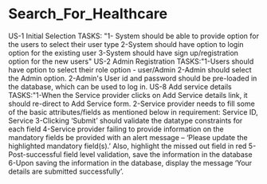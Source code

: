 # Search_For_Healthcare
US-1 Initial Selection
TASKS: "1- System should be able to provide option for the users to select their user type
2-System should have option to login option for the existing user
3-System should have sign up/registration option for the new users"
US-2 Admin Registration
TASKS:"1-Users should have option to select their role option - user/Admin
2-Admin should select the Admin option. 
2-Admin's User id and password should be pre-loaded in the database, which can be used to log in.
US-8 Add service details
TASKS:"1-When the Service provider clicks on Add Service details link, it should re-direct to Add Service form.
2-Service provider needs to fill some of the basic attributes/fields as mentioned below in requirement: Service ID, Service 
3-Clicking ‘Submit’ should validate the datatype constraints for each field
4-Service provider failing to provide information on the mandatory fields be provided with an alert message – ‘Please update the highlighted mandatory field(s).’ Also, highlight the missed out field in red
5-Post-successful field level validation, save the information in the database
6-Upon saving the information in the database, display the message ‘Your details are submitted successfully’.
